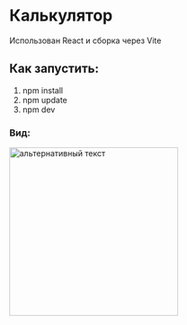 # Калькулятор
Использован React и сборка через Vite
## Как запустить:
1. npm install
2. npm update
3. npm dev
### Вид:
<img src="https://i.postimg.cc/Jhk9vWry/calculator.jpg" alt="альтернативный текст" heigh="150px" width="300px"/> 
